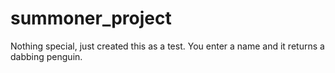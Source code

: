 # summoner_project
Nothing special, just created this as a test. You enter a name and it returns a dabbing penguin.
